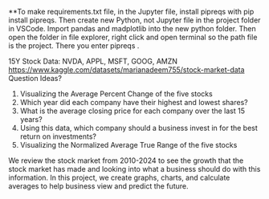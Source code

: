 **To make requirements.txt file, in the Jupyter file, install pipreqs with pip install pipreqs. Then create new Python, not Jupyter file in the project folder in VSCode. Import pandas and madplotlib into the new python folder. Then open the folder in file explorer, right click and open terminal so the path file is the project. There you enter pipreqs .

15Y Stock Data: NVDA, APPL, MSFT, GOOG, AMZN
https://www.kaggle.com/datasets/marianadeem755/stock-market-data
Question Ideas?
1. Visualizing the Average Percent Change of the five stocks
2. Which year did each company have their highest and lowest shares?
3. What is the average closing price for each company over the last 15 years?
4. Using this data, which company should a business invest in for the best return on investments?
5. Visualizing the Normalized Average True Range of the five stocks

We review the stock market from 2010-2024 to see the growth that the stock market has made and looking into what a business should do with this information. In this project, we create graphs, charts, and calculate averages to help business view and predict the future.
